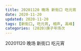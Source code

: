 ```yaml
---
title: 20201120 晚场 新街口 吃元宵 
date: 2020-11-20
updated: 2020-11-20
tags: [新街口, 吃元宵, 相声, 高峰] 
categories: (2020)庚子年场次
---
```

20201120 晚场 新街口 吃元宵 

